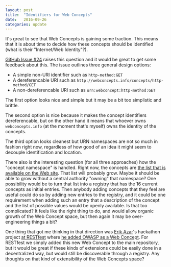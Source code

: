 ```yaml
---
layout: post
title:  "Identifiers for Web Concepts"
date:   2016-09-26
categories: update
---
```


It's great to see that Web Concepts is gaining some traction. This means that it is about time to decide how these concepts  should be identified (what is their "Internet/Web Identity"?).

[GitHub Issue #24](https://github.com/dret/webconcepts/issues/24) raises this question and it would be great to get some feedback about this. The issue outlines three general design options:

* A simple non-URI identifier such as `http-method:GET`
* A dereferencable URI such as `http://webconcepts.info/concepts/http-method/GET`
* A non-dereferencable URI such as `urn:webconcept:http-method:GET`

The first option looks nice and simple but it may be a bit too simplistic and brittle.

The second option is nice because it makes the concept identifiers dereferencable, but on the other hand it means that whoever owns `webconcepts.info` (at the moment that's myself) owns the identity of the concepts.

The third option looks cleanest but URN namespaces are not so much in fashion right now, regardless of how good of an idea it might seem to decouple identification and location.

There also is the interesting question (for all three approaches) how the "concept namespace" is handled. Right now, the concepts are [the list that is available on the Web site](http://webconcepts.info/concepts/). That list will probably grow. Maybe it should be able to grow without a central authority "owning" that namespace? One possibility would be to turn that list into a registry that has the 16 current concepts as initial entries. Then anybody adding concepts that they feel are useful could do so by adding new entries to the registry, and it could be one requirement when adding such an entry that a description of the concept and the list of possible values would be openly available. Is that too complicated? It feels like the right thing to do, and would allow organic growth of the Web Concept space, but then again it may be over-engineering things a bit?

One thing that got me thinking in that direction was [Erik Azar](https://twitter.com/eazar)'s hackathon project [at RESTfest](/update/2016/09/16/RESTfest-launch.html) where [he added OWASP as a Web Concept](https://github.com/dret/webconcepts/tree/OWASP). For RESTfest we simply added this new Web Concept to the main repository, but it would be great if these kinds of extensions could be easily done in a decentralized way, but would still be discoverable through a registry. Any thoughts on that kind of extensibility of the Web Concepts space?
